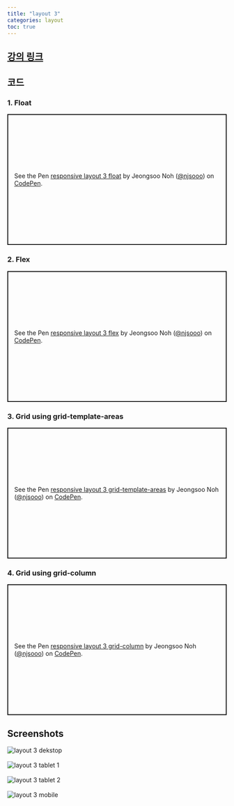 ```yaml
---
title: "layout 3"
categories: layout
toc: true
---
```


## [강의 링크](https://wtss.tistory.com/490)

## 코드

### 1. Float
<p class="codepen" data-height="300" data-default-tab="html,result" data-slug-hash="vYzeaGM" data-user="njsooo" style="height: 300px; box-sizing: border-box; display: flex; align-items: center; justify-content: center; border: 2px solid; margin: 1em 0; padding: 1em;">
  <span>See the Pen <a href="https://codepen.io/njsooo/pen/vYzeaGM">
  responsive layout 3 float</a> by Jeongsoo Noh (<a href="https://codepen.io/njsooo">@njsooo</a>)
  on <a href="https://codepen.io">CodePen</a>.</span>
</p>
<script async src="https://cpwebassets.codepen.io/assets/embed/ei.js"></script>

### 2. Flex
<p class="codepen" data-height="300" data-default-tab="html,result" data-slug-hash="WNgZKdR" data-user="njsooo" style="height: 300px; box-sizing: border-box; display: flex; align-items: center; justify-content: center; border: 2px solid; margin: 1em 0; padding: 1em;">
  <span>See the Pen <a href="https://codepen.io/njsooo/pen/WNgZKdR">
  responsive layout 3 flex</a> by Jeongsoo Noh (<a href="https://codepen.io/njsooo">@njsooo</a>)
  on <a href="https://codepen.io">CodePen</a>.</span>
</p>
<script async src="https://cpwebassets.codepen.io/assets/embed/ei.js"></script>

### 3. Grid using grid-template-areas
<p class="codepen" data-height="300" data-default-tab="html,result" data-slug-hash="dyqVjLb" data-user="njsooo" style="height: 300px; box-sizing: border-box; display: flex; align-items: center; justify-content: center; border: 2px solid; margin: 1em 0; padding: 1em;">
  <span>See the Pen <a href="https://codepen.io/njsooo/pen/dyqVjLb">
  responsive layout 3 grid-template-areas</a> by Jeongsoo Noh (<a href="https://codepen.io/njsooo">@njsooo</a>)
  on <a href="https://codepen.io">CodePen</a>.</span>
</p>
<script async src="https://cpwebassets.codepen.io/assets/embed/ei.js"></script>

### 4. Grid using grid-column
<p class="codepen" data-height="300" data-default-tab="html,result" data-slug-hash="mdGNraK" data-user="njsooo" style="height: 300px; box-sizing: border-box; display: flex; align-items: center; justify-content: center; border: 2px solid; margin: 1em 0; padding: 1em;">
  <span>See the Pen <a href="https://codepen.io/njsooo/pen/mdGNraK">
  responsive layout 3 grid-column</a> by Jeongsoo Noh (<a href="https://codepen.io/njsooo">@njsooo</a>)
  on <a href="https://codepen.io">CodePen</a>.</span>
</p>
<script async src="https://cpwebassets.codepen.io/assets/embed/ei.js"></script>

## Screenshots
![layout 3 dekstop](/images/layout/layout_3_desktop.png "layout 3 dekstop")  
<br />
![layout 3 tablet 1](/images/layout/layout_3_tablet_1.png "layout 3 tablet 1")  
<br />
![layout 3 tablet 2](/images/layout/layout_3_tablet_2.png "layout 3 tablet 2")  
<br />
![layout 3 mobile](/images/layout/layout_3_mobile.png "layout 3 mobile")